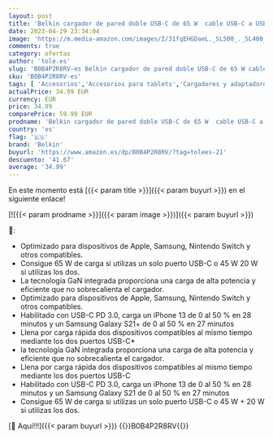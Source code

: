 ```yaml
---
layout: post
title: 'Belkin cargador de pared doble USB-C de 65 W  cable USB-C a USB-C  carga rápida Power Delivery 3.0 con GaN para iPhone 13  12  Pro  Pro Max  mini  iPad Pro  MacBook  iPad Pro  MacBook y Galaxy  Tab'
date: 2023-04-29 23:34:04
image: 'https://m.media-amazon.com/images/I/31fqEHGDaeL._SL500_._SL400_.jpg'
comments: true
category: ofertas
author: 'tole.es'
slug: 'B0B4P2R8RV-es Belkin cargador de pared doble USB-C de 65 W cable USB-C a...'
sku: 'B0B4P2R8RV-es'
tags: [ 'Accesorios','Accesorios para tablets','Cargadores y adaptadores para tablets','Informática','belkin','ipad','iphone','🇪🇸', ]
actualPrice: 34.99 EUR
currency: EUR
price: 34.99
comparePrice: 59.99 EUR
prodname: 'Belkin cargador de pared doble USB-C de 65 W  cable USB-C a USB-C  carga rápida Power Delivery 3.0 con GaN para iPhone 13  12  Pro  Pro Max  mini  iPad Pro  MacBook  iPad Pro  MacBook y Galaxy  Tab'
country: 'es'
flag: '🇪🇸'
brand: 'Belkin'
buyurl: 'https://www.amazon.es/dp/B0B4P2R8RV/?tag=tolees-21'
descuento: '41.67'
average: '34.99'
---
```


En este momento está [{{< param title >}}]({{< param buyurl >}}) en el siguiente enlace!

[![{{< param prodname >}}]({{< param image >}})]({{< param buyurl >}})

🔎:

- Optimizado para dispositivos de Apple, Samsung, Nintendo Switch y otros compatibles.
- Consigue 65 W de carga si utilizas un solo puerto USB-C o 45 W 20 W si utilizas los dos.
- La tecnología GaN integrada proporciona una carga de alta potencia y eficiente que no sobrecalienta el cargador.
- Optimizado para dispositivos de Apple, Samsung, Nintendo Switch y otros compatibles.
- Habilitado con USB-C PD 3.0, carga un iPhone 13 de 0 al 50 % en 28 minutos y un Samsung Galaxy S21+ de 0 al 50 % en 27 minutos
- Llena por carga rápida dos dispositivos compatibles al mismo tiempo mediante los dos puertos USB-C*
- la tecnología GaN integrada proporciona una carga de alta potencia y eficiente que no sobrecalienta el cargador.
- Llena por carga rápida dos dispositivos compatibles al mismo tiempo mediante los dos puertos USB-C
- Habilitado con USB-C PD 3.0, carga un iPhone 13 de 0 al 50 % en 28 minutos y un Samsung Galaxy S21 de 0 al 50 % en 27 minutos
- Consigue 65 W de carga si utilizas un solo puerto USB-C o 45 W + 20 W si utilizas los dos.

[🛒 Aquí!!!]({{< param buyurl >}})
{{<world>}}B0B4P2R8RV{{</world>}}
